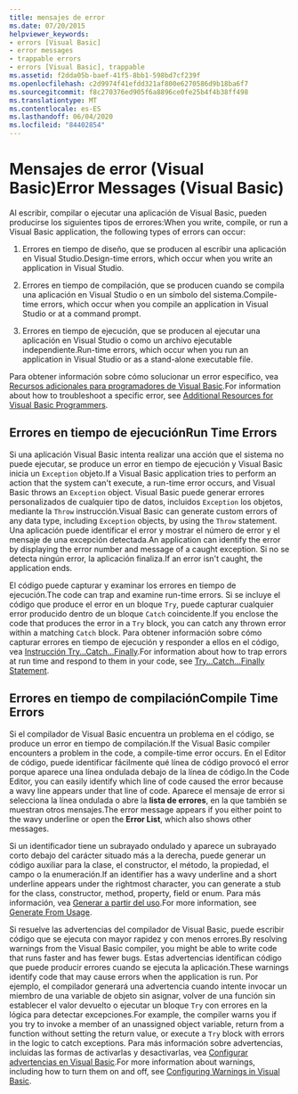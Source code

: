 ```yaml
---
title: mensajes de error
ms.date: 07/20/2015
helpviewer_keywords:
- errors [Visual Basic]
- error messages
- trappable errors
- errors [Visual Basic], trappable
ms.assetid: f2dda05b-baef-41f5-8bb1-598bd7cf239f
ms.openlocfilehash: c2d9974f41efdd321af800e6270586d9b18ba6f7
ms.sourcegitcommit: f8c270376ed905f6a8896ce0fe25b4f4b38ff498
ms.translationtype: MT
ms.contentlocale: es-ES
ms.lasthandoff: 06/04/2020
ms.locfileid: "84402854"
---
```

# <a name="error-messages-visual-basic"></a><span data-ttu-id="9d667-102">Mensajes de error (Visual Basic)</span><span class="sxs-lookup"><span data-stu-id="9d667-102">Error Messages (Visual Basic)</span></span>
<span data-ttu-id="9d667-103">Al escribir, compilar o ejecutar una aplicación de Visual Basic, pueden producirse los siguientes tipos de errores:</span><span class="sxs-lookup"><span data-stu-id="9d667-103">When you write, compile, or run a Visual Basic application, the following types of errors can occur:</span></span>  
  
1. <span data-ttu-id="9d667-104">Errores en tiempo de diseño, que se producen al escribir una aplicación en Visual Studio.</span><span class="sxs-lookup"><span data-stu-id="9d667-104">Design-time errors, which occur when you write an application in Visual Studio.</span></span>  
  
2. <span data-ttu-id="9d667-105">Errores en tiempo de compilación, que se producen cuando se compila una aplicación en Visual Studio o en un símbolo del sistema.</span><span class="sxs-lookup"><span data-stu-id="9d667-105">Compile-time errors, which occur when you compile an application in Visual Studio or at a command prompt.</span></span>  
  
3. <span data-ttu-id="9d667-106">Errores en tiempo de ejecución, que se producen al ejecutar una aplicación en Visual Studio o como un archivo ejecutable independiente.</span><span class="sxs-lookup"><span data-stu-id="9d667-106">Run-time errors, which occur when you run an application in Visual Studio or as a stand-alone executable file.</span></span>  
  
 <span data-ttu-id="9d667-107">Para obtener información sobre cómo solucionar un error específico, vea [Recursos adicionales para programadores de Visual Basic](../../getting-started/additional-resources.md).</span><span class="sxs-lookup"><span data-stu-id="9d667-107">For information about how to troubleshoot a specific error, see [Additional Resources for Visual Basic Programmers](../../getting-started/additional-resources.md).</span></span>  
  
## <a name="run-time-errors"></a><span data-ttu-id="9d667-108">Errores en tiempo de ejecución</span><span class="sxs-lookup"><span data-stu-id="9d667-108">Run Time Errors</span></span>  
 <span data-ttu-id="9d667-109">Si una aplicación Visual Basic intenta realizar una acción que el sistema no puede ejecutar, se produce un error en tiempo de ejecución y Visual Basic inicia un `Exception` objeto.</span><span class="sxs-lookup"><span data-stu-id="9d667-109">If a Visual Basic application tries to perform an action that the system can't execute, a run-time error occurs, and Visual Basic throws an `Exception` object.</span></span> <span data-ttu-id="9d667-110">Visual Basic puede generar errores personalizados de cualquier tipo de datos, incluidos `Exception` los objetos, mediante la `Throw` instrucción.</span><span class="sxs-lookup"><span data-stu-id="9d667-110">Visual Basic can generate custom errors of any data type, including `Exception` objects, by using the `Throw` statement.</span></span> <span data-ttu-id="9d667-111">Una aplicación puede identificar el error y mostrar el número de error y el mensaje de una excepción detectada.</span><span class="sxs-lookup"><span data-stu-id="9d667-111">An application can identify the error by displaying the error number and message of a caught exception.</span></span> <span data-ttu-id="9d667-112">Si no se detecta ningún error, la aplicación finaliza.</span><span class="sxs-lookup"><span data-stu-id="9d667-112">If an error isn't caught, the application ends.</span></span>  
  
 <span data-ttu-id="9d667-113">El código puede capturar y examinar los errores en tiempo de ejecución.</span><span class="sxs-lookup"><span data-stu-id="9d667-113">The code can trap and examine run-time errors.</span></span> <span data-ttu-id="9d667-114">Si se incluye el código que produce el error en un bloque `Try`, puede capturar cualquier error producido dentro de un bloque `Catch` coincidente.</span><span class="sxs-lookup"><span data-stu-id="9d667-114">If you enclose the code that produces the error in a `Try` block, you can catch any thrown error within a matching `Catch` block.</span></span> <span data-ttu-id="9d667-115">Para obtener información sobre cómo capturar errores en tiempo de ejecución y responder a ellos en el código, vea [Instrucción Try...Catch...Finally](../statements/try-catch-finally-statement.md).</span><span class="sxs-lookup"><span data-stu-id="9d667-115">For information about how to trap errors at run time and respond to them in your code, see [Try...Catch...Finally Statement](../statements/try-catch-finally-statement.md).</span></span>  
  
## <a name="compile-time-errors"></a><span data-ttu-id="9d667-116">Errores en tiempo de compilación</span><span class="sxs-lookup"><span data-stu-id="9d667-116">Compile Time Errors</span></span>  
 <span data-ttu-id="9d667-117">Si el compilador de Visual Basic encuentra un problema en el código, se produce un error en tiempo de compilación.</span><span class="sxs-lookup"><span data-stu-id="9d667-117">If the Visual Basic compiler encounters a problem in the code, a compile-time error occurs.</span></span> <span data-ttu-id="9d667-118">En el Editor de código, puede identificar fácilmente qué línea de código provocó el error porque aparece una línea ondulada debajo de la línea de código.</span><span class="sxs-lookup"><span data-stu-id="9d667-118">In the Code Editor, you can easily identify which line of code caused the error because a wavy line appears under that line of code.</span></span> <span data-ttu-id="9d667-119">Aparece el mensaje de error si selecciona la línea ondulada o abre la **lista de errores**, en la que también se muestran otros mensajes.</span><span class="sxs-lookup"><span data-stu-id="9d667-119">The error message appears if you either point to the wavy underline or open the **Error List**, which also shows other messages.</span></span>  
  
 <span data-ttu-id="9d667-120">Si un identificador tiene un subrayado ondulado y aparece un subrayado corto debajo del carácter situado más a la derecha, puede generar un código auxiliar para la clase, el constructor, el método, la propiedad, el campo o la enumeración.</span><span class="sxs-lookup"><span data-stu-id="9d667-120">If an identifier has a wavy underline and a short underline appears under the rightmost character, you can generate a stub for the class, constructor, method, property, field or enum.</span></span> <span data-ttu-id="9d667-121">Para más información, vea [Generar a partir del uso](/visualstudio/ide/visual-csharp-intellisense#generate-from-usage).</span><span class="sxs-lookup"><span data-stu-id="9d667-121">For more information, see [Generate From Usage](/visualstudio/ide/visual-csharp-intellisense#generate-from-usage).</span></span>
  
 <span data-ttu-id="9d667-122">Si resuelve las advertencias del compilador de Visual Basic, puede escribir código que se ejecuta con mayor rapidez y con menos errores.</span><span class="sxs-lookup"><span data-stu-id="9d667-122">By resolving warnings from the Visual Basic compiler, you might be able to write code that runs faster and has fewer bugs.</span></span> <span data-ttu-id="9d667-123">Estas advertencias identifican código que puede producir errores cuando se ejecuta la aplicación.</span><span class="sxs-lookup"><span data-stu-id="9d667-123">These warnings identify code that may cause errors when the application is run.</span></span> <span data-ttu-id="9d667-124">Por ejemplo, el compilador generará una advertencia cuando intente invocar un miembro de una variable de objeto sin asignar, volver de una función sin establecer el valor devuelto o ejecutar un bloque `Try` con errores en la lógica para detectar excepciones.</span><span class="sxs-lookup"><span data-stu-id="9d667-124">For example, the compiler warns you if you try to invoke a member of an unassigned object variable, return from a function without setting the return value, or execute a `Try` block with errors in the logic to catch exceptions.</span></span> <span data-ttu-id="9d667-125">Para más información sobre advertencias, incluidas las formas de activarlas y desactivarlas, vea [Configurar advertencias en Visual Basic](/visualstudio/ide/configuring-warnings-in-visual-basic).</span><span class="sxs-lookup"><span data-stu-id="9d667-125">For more information about warnings, including how to turn them on and off, see [Configuring Warnings in Visual Basic](/visualstudio/ide/configuring-warnings-in-visual-basic).</span></span>
